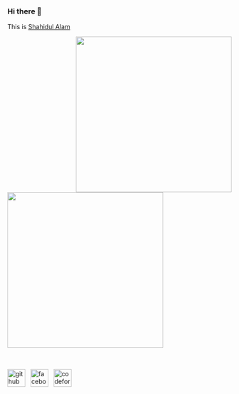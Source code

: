 ### Hi there 👋

This is [Shahidul Alam](https://github.com/shz-code/shz-code)

<div>
<img src="https://github-readme-stats.vercel.app/api?username=shz-code&theme=dark&show_icons=true" width="350" align="right" />
<img src="http://github-readme-streak-stats.herokuapp.com?user=shz-code&theme=highcontrast&hide_border=true" width="350" />
</div>

<br >
<br>

[<img src='https://cdn.jsdelivr.net/npm/simple-icons@3.0.1/icons/github.svg' alt='github' height='40'>](https://github.com/shz-code) &nbsp;
[<img src='https://cdn.jsdelivr.net/npm/simple-icons@3.0.1/icons/facebook.svg' alt='facebook' height='40'>](https://www.facebook.com/fb.shahidul.alam/) &nbsp;
[<img src='https://cdn.jsdelivr.net/npm/simple-icons@3.0.1/icons/codeforces.svg' alt='codeforces' height='40'>](https://codeforces.com/profile/shz-code) &nbsp;
